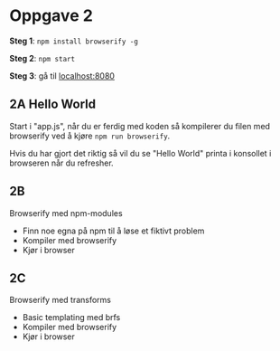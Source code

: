 # Oppgave 2

**Steg 1**: `npm install browserify -g`

**Steg 2**: `npm start`

**Steg 3**: gå til [localhost:8080](http://localhost:8080)

## 2A Hello World

Start i "app.js", når du er ferdig med koden så kompilerer du filen med browserify ved å kjøre `npm run browserify`.

Hvis du har gjort det riktig så vil du se "Hello World" printa i konsollet i browseren når du refresher.

## 2B

Browserify med npm-modules

- Finn noe egna på npm til å løse et fiktivt problem
- Kompiler med browserify
- Kjør i browser

## 2C

Browserify med transforms

- Basic templating med brfs
- Kompiler med browserify
- Kjør i browser
